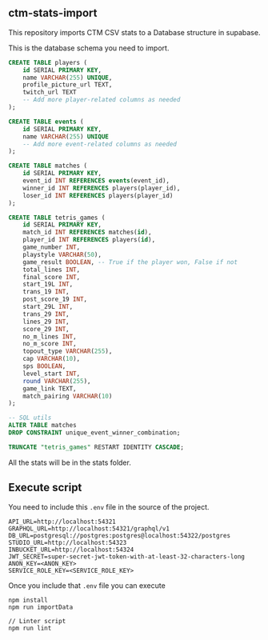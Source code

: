 ## ctm-stats-import

This repository imports CTM CSV stats to a Database structure in supabase.

This is the database schema you need to import.

```sql
CREATE TABLE players (
    id SERIAL PRIMARY KEY,
    name VARCHAR(255) UNIQUE,
    profile_picture_url TEXT,
    twitch_url TEXT
    -- Add more player-related columns as needed
);

CREATE TABLE events (
    id SERIAL PRIMARY KEY,
    name VARCHAR(255) UNIQUE
    -- Add more event-related columns as needed
);

CREATE TABLE matches (
    id SERIAL PRIMARY KEY,
    event_id INT REFERENCES events(event_id),
    winner_id INT REFERENCES players(player_id),
    loser_id INT REFERENCES players(player_id)
);

CREATE TABLE tetris_games (
    id SERIAL PRIMARY KEY,
    match_id INT REFERENCES matches(id),
    player_id INT REFERENCES players(id),
    game_number INT,
    playstyle VARCHAR(50),
    game_result BOOLEAN, -- True if the player won, False if not
    total_lines INT,
    final_score INT,
    start_19L INT,
    trans_19 INT,
    post_score_19 INT,
    start_29L INT,
    trans_29 INT,
    lines_29 INT,
    score_29 INT,
    no_m_lines INT,
    no_m_score INT,
    topout_type VARCHAR(255),
    cap VARCHAR(10),
    sps BOOLEAN,
    level_start INT,
    round VARCHAR(255),
    game_link TEXT,
    match_pairing VARCHAR(10)
);
```

```sql
-- SQL utils
ALTER TABLE matches
DROP CONSTRAINT unique_event_winner_combination;

TRUNCATE "tetris_games" RESTART IDENTITY CASCADE;
```

All the stats will be in the stats folder.

## Execute script

You need to include this `.env` file in the source of the project.

```
API_URL=http://localhost:54321
GRAPHQL_URL=http://localhost:54321/graphql/v1
DB_URL=postgresql://postgres:postgres@localhost:54322/postgres
STUDIO_URL=http://localhost:54323
INBUCKET_URL=http://localhost:54324
JWT_SECRET=super-secret-jwt-token-with-at-least-32-characters-long
ANON_KEY=<ANON_KEY>
SERVICE_ROLE_KEY=<SERVICE_ROLE_KEY>
```

Once you include that `.env` file you can execute

```
npm install
npm run importData

// Linter script
npm run lint
```
